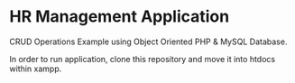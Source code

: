 # HR Management Application

CRUD Operations Example using Object Oriented PHP & MySQL Database.

In order to run application, clone this repository and move it into htdocs within xampp.